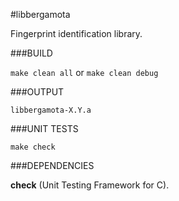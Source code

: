 #libbergamota

Fingerprint identification library.

###BUILD

`make clean all` or `make clean debug`

###OUTPUT

`libbergamota-X.Y.a`

###UNIT TESTS

`make check`

###DEPENDENCIES

__check__ (Unit Testing Framework for C).
